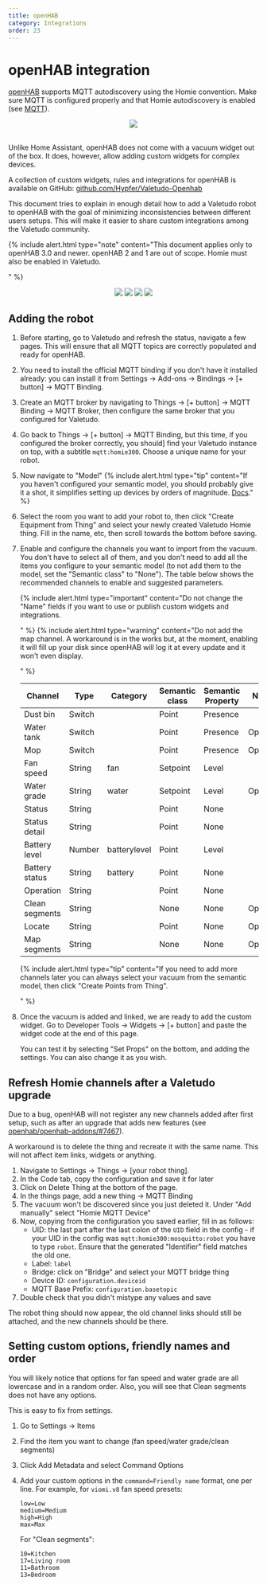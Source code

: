 ```yaml
---
title: openHAB
category: Integrations
order: 23
---
```


# openHAB integration

[openHAB](https://www.openhab.org/) supports MQTT autodiscovery using the Homie convention. Make sure MQTT is configured
properly and that Homie autodiscovery is enabled (see [MQTT](./mqtt)).

<div style="text-align: center;">
    <a href="https://homieiot.github.io" rel="noopener" target="blank">
        <img src="./img/works-with-homie.svg" />
    </a>
    <br>
    <br>
</div>

Unlike Home Assistant, openHAB does not come with a vacuum widget out of the box. It does, however, allow adding custom
widgets for complex devices.

A collection of custom widgets, rules and integrations for openHAB is available on GitHub:
[github.com/Hypfer/Valetudo-Openhab](https://github.com/Hypfer/Valetudo-Openhab)

This document tries to explain in enough detail how to add a Valetudo robot to openHAB with the goal of minimizing
inconsistencies between different users setups. This will make it easier to share custom integrations among the Valetudo
community.

{% include alert.html type="note" content="This document applies only to openHAB 3.0 and newer. openHAB 2 and 1 are out
of scope.
Homie must also be enabled in Valetudo.

" %}

<div style="text-align: center">

<img src="./img/oh-widget-large.png"> <img src="./img/oh-widget-large-light.png">
<img src="./img/oh-widget-compact.png"> <img src="./img/oh-widget-xsmall-light.png">

</div>

## Adding the robot

1. Before starting, go to Valetudo and refresh the status, navigate a few pages. This will ensure that all MQTT topics
   are correctly populated and ready for openHAB.
2. You need to install the official MQTT binding if you don't have it installed already: you can install it from
   Settings → Add-ons → Bindings -> [+ button] → MQTT Binding.
3. Create an MQTT broker by navigating to Things → [+ button] → MQTT Binding → MQTT Broker, then configure the same
   broker that you configured for Valetudo.
4. Go back to Things → [+ button] → MQTT Binding, but this time, if you configured the broker correctly, you should]
   find your Valetudo instance on top, with a subtitle `mqtt:homie300`. Choose a unique name for your robot.
5. Now navigate to "Model"
   {% include alert.html type="tip" content="If you haven't configured your semantic model, you should probably give it
   a shot, it simplifies setting up devices by orders of
   magnitude. [Docs](https://www.openhab.org/docs/tutorial/model.html)." %}
6. Select the room you want to add your robot to, then click "Create Equipment from Thing" and select your newly created
   Valetudo Homie thing. Fill in the name, etc, then scroll towards the bottom before saving.
7. Enable and configure the channels you want to import from the vacuum. You don't have to select all of them, and you
   don't need to add all the items you configure to your semantic model (to not add them to the model, set the
   \"Semantic class\" to \"None\"). The table below shows the recommended channels to enable and suggested parameters.
   
   {% include alert.html type="important" content="Do not change the \"Name\" fields if you want to use or publish
   custom widgets and integrations.
   
   " %}
   {% include alert.html type="warning" content="Do not add the map channel. A workaround is in the works but, at the
   moment, enabling it will fill up your disk since openHAB will log it at every update and it won't even display.
   
   " %}
   
   | Channel        | Type      | Category     | Semantic class | Semantic Property | Notes        |
   | -------------- | --------- | ------------ | -------------- | ----------------- | ------------ |
   | Dust bin       | Switch    |              | Point          | Presence          |              |
   | Water tank     | Switch    |              | Point          | Presence          | Optional     |
   | Mop            | Switch    |              | Point          | Presence          | Optional     |
   | Fan speed      | String    | fan          | Setpoint       | Level             |              |
   | Water grade    | String    | water        | Setpoint       | Level             | Optional     |
   | Status         | String    |              | Point          | None              |              |
   | Status detail  | String    |              | Point          | None              |              |
   | Battery level  | Number    | batterylevel | Point          | Level             |              |
   | Battery status | String    | battery      | Point          | None              |              |
   | Operation      | String    |              | Point          | None              |              |
   | Clean segments | String    |              | None           | None              | Optional     |
   | Locate         | String    |              | Point          | None              | Optional     |
   | Map segments   | String    |              | None           | None              | Optional     |

   {% include alert.html type="tip" content="If you need to add more channels later you can always select your vacuum
   from the semantic model, then click \"Create Points from Thing\".
   
   " %}

8. Once the vacuum is added and linked, we are ready to add the custom widget. Go to Developer Tools → Widgets →
   [+ button] and paste the widget code at the end of this page.
   
   You can test it by selecting "Set Props" on the bottom, and adding the settings. You can also change it as you wish.

## Refresh Homie channels after a Valetudo upgrade

Due to a bug, openHAB will not register any new channels added after first setup, such as after an upgrade that adds
new features (see [openhab/openhab-addons/#7467](https://github.com/openhab/openhab-addons/issues/7467)).

A workaround is to delete the thing and recreate it with the same name. This will not affect item links, widgets or
anything.

1. Navigate to Settings → Things → [your robot thing].
2. In the Code tab, copy the configuration and save it for later
3. Click on Delete Thing at the bottom of the page.
4. In the things page, add a new thing → MQTT Binding
5. The vacuum won't be discovered since you just deleted it. Under "Add manually" select "Homie MQTT Device"
6. Now, copying from the configuration you saved earlier, fill in as follows:
   - UID: the last part after the last colon of the `UID` field in the config - if your UID in the config was
     `mqtt:homie300:mosquitto:robot` you have to type `robot`. Ensure that the generated "Identifier" field matches the
     old one.
   - Label: `label`
   - Bridge: click on "Bridge" and select your MQTT bridge thing
   - Device ID: `configuration.deviceid`
   - MQTT Base Prefix: `configuration.basetopic`
7. Double check that you didn't mistype any values and save

The robot thing should now appear, the old channel links should still be attached, and the new channels should be there.

## Setting custom options, friendly names and order

You will likely notice that options for fan speed and water grade are all lowercase and in a random order. Also, you
will see that Clean segments does not have any options.

This is easy to fix from settings.

1. Go to Settings → Items
2. Find the item you want to change (fan speed/water grade/clean segments)
3. Click Add Metadata and select Command Options
4. Add your custom options in the `command=Friendly name` format, one per line.
   For example, for `viomi.v8` fan speed presets:
   
   ```
   low=Low
   medium=Medium
   high=High
   max=Max
   ```
   
   For "Clean segments":

   ```
   10=Kitchen
   17=Living room
   11=Bathroom
   13=Bedroom
   ```